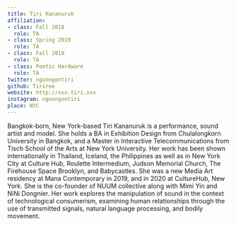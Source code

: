 ```yaml
---
title: Tiri Kananuruk
affiliation:
- class: Fall 2018
  role: TA
- class: Spring 2019
  role: TA
- class: Fall 2019
  role: TA
- class: Poetic Hardware
  role: TA
twitter: ngonngontiri
github: Tiriree
website: http://xxx.tiri.xxx
instagram: ngonngontiri
place: NYC
---
```

Bangkok-born, New York-based Tiri Kananuruk is a performance, sound artist and model. She holds a BA in Exhibition Design from Chulalongkorn University in Bangkok, and a Master in Interactive Telecommunications from Tisch School of the Arts at New York University. Her work has been shown internationally in Thailand, Iceland, the Philippines as well as in New York City at Culture Hub, Roulette Intermedium, Judson Memorial Church, The Firehouse Space Brooklyn, and Babycastles. She was a new Media Art residency at Mana Contemporary in 2019, and in 2020 at CultureHub, New York. She is the co-founder of NUUM collective along with Mimi Yin and NiNi Dongnier.
Her work explores the manipulation of sound in the context of technological consumerism, examining human relationships through the use of transmitted signals, natural language processing, and bodily movement.
